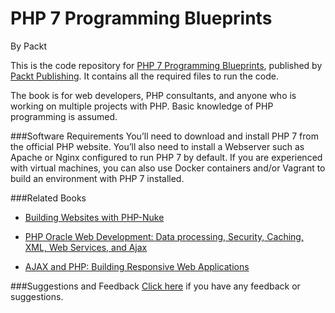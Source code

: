 # PHP 7 Programming Blueprints
By Packt



This is the code repository for [PHP 7 Programming Blueprints](https://www.packtpub.com/application-development/php-7-programming-blueprints?utm_source=github&utm_medium=repository&utm_campaign=9781785889714), published by [Packt Publishing](https://www.packtpub.com/). It contains all the required files to run the code.

The book is for web developers, PHP consultants, and anyone who is working on multiple
projects with PHP. Basic knowledge of PHP programming is assumed.

###Software Requirements
You’ll need to download and install PHP 7 from the official PHP website. You’ll also need to install a Webserver such as Apache or Nginx configured to run PHP 7 by default. If you are experienced with virtual machines, you can also use Docker containers and/or Vagrant to build an environment with PHP 7 installed. 

###Related Books

* [Building Websites with PHP-Nuke](https://www.packtpub.com/web-development/building-websites-php-nuke?utm_source=github&utm_medium=repository&utm_campaign=9781904811053)

* [PHP Oracle Web Development: Data processing, Security, Caching, XML, Web Services, and Ajax](https://www.packtpub.com/web-development/php-oracle-web-development-data-processing-security-caching-xml-web-services-and-aja?utm_source=github&utm_medium=repository&utm_campaign=9781847193636)

* [AJAX and PHP: Building Responsive Web Applications](https://www.packtpub.com/web-development/ajax-and-php-building-responsive-web-applications?utm_source=github&utm_medium=repository&utm_campaign=9781904811824)

###Suggestions and Feedback
 [Click here](https://docs.google.com/forms/d/e/1FAIpQLSe5qwunkGf6PUvzPirPDtuy1Du5Rlzew23UBp2S-P3wB-GcwQ/viewform) if you have any feedback or suggestions.


